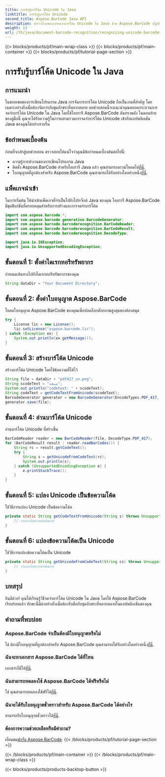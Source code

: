 ```yaml
---
title: การรับรู้บาร์โค้ด Unicode ใน Java
linktitle: การรับรู้บาร์โค้ด Unicode
second_title: Aspose.BarCode Java API
description: สำรวจโลกของการจดจำบาร์โค้ด Unicode ใน Java ด้วย Aspose.BarCode ปฏิบัติตามคำแนะนำทีละขั้นตอนของเราเพื่อผสานรวมชุดอักขระที่หลากหลายเข้ากับแอปพลิเคชันของคุณได้อย่างราบรื่น
weight: 13
url: /th/java/document-barcode-recognition/recognizing-unicode-barcodes/
---
```


{{< blocks/products/pf/main-wrap-class >}}
{{< blocks/products/pf/main-container >}}
{{< blocks/products/pf/tutorial-page-section >}}

# การรับรู้บาร์โค้ด Unicode ใน Java


## การแนะนำ

ในขอบเขตของการเขียนโปรแกรม Java การจัดการบาร์โค้ด Unicode ถือเป็นงานที่สำคัญ โดยเฉพาะอย่างยิ่งเมื่อต้องจัดการกับชุดอักขระที่หลากหลาย บทช่วยสอนนี้จะแนะนำคุณตลอดกระบวนการจดจำบาร์โค้ด Unicode ใน Java โดยใช้ไลบรารี Aspose.BarCode อันทรงพลัง ในตอนท้ายของคู่มือนี้ คุณจะได้รับความรู้ในการผสานรวมการจดจำบาร์โค้ด Unicode เข้ากับแอปพลิเคชัน Java ของคุณได้อย่างราบรื่น

## ข้อกำหนดเบื้องต้น

ก่อนที่จะเข้าสู่บทช่วยสอน ตรวจสอบให้แน่ใจว่าคุณมีข้อกำหนดเบื้องต้นต่อไปนี้:

- ความรู้การทำงานของการเขียนโปรแกรม Java
-  ติดตั้ง Aspose.BarCode สำหรับไลบรารี Java แล้ว คุณสามารถดาวน์โหลดได้[ที่นี่](https://releases.aspose.com/barcode/java/).
-  ใบอนุญาตที่ถูกต้องสำหรับ Aspose.BarCode คุณสามารถได้รับอย่างใดอย่างหนึ่ง[ที่นี่](https://purchase.aspose.com/buy).

## แพ็คเกจนำเข้า

ในการเริ่มต้น ให้นำเข้าแพ็คเกจที่จำเป็นไปยังโปรเจ็กต์ Java ของคุณ ไลบรารี Aspose.BarCode มีชุดฟังก์ชันที่ครอบคลุมสำหรับการสร้างและการจดจำบาร์โค้ด

```java
import com.aspose.barcode.*;
import com.aspose.barcode.generation.BarcodeGenerator;
import com.aspose.barcode.barcoderecognition.BarCodeReader;
import com.aspose.barcode.barcoderecognition.BarCodeResult;
import com.aspose.barcode.barcoderecognition.DecodeType;

import java.io.IOException;
import java.io.UnsupportedEncodingException;
```

## ขั้นตอนที่ 1: ตั้งค่าไดเรกทอรีทรัพยากร

กำหนดเส้นทางไปยังไดเรกทอรีทรัพยากรของคุณ

```java
String dataDir = "Your Document Directory";
```

## ขั้นตอนที่ 2: ตั้งค่าใบอนุญาต Aspose.BarCode

โหลดใบอนุญาต Aspose.BarCode ของคุณเพื่อปลดล็อกศักยภาพสูงสุดของห้องสมุด

```java
try {
    License lic = new License();
    lic.setLicense("aspose.barcode.lic");
} catch (Exception ex) {
    System.out.println(ex.getMessage());
}
```

## ขั้นตอนที่ 3: สร้างบาร์โค้ด Unicode

สร้างบาร์โค้ด Unicode โดยใช้ข้อความที่ให้ไว้

```java
String file = dataDir + "pdf417_un.png";
String scodeText = "منحة";
System.out.println("codetext: " + scodeText);
String codeText = getCodeTextFromUnicode(scodeText);
BarcodeGenerator generator = new BarcodeGenerator(EncodeTypes.PDF_417, codeText);
generator.save(file);
```

## ขั้นตอนที่ 4: อ่านบาร์โค้ด Unicode

อ่านบาร์โค้ด Unicode ที่สร้างขึ้น

```java
BarCodeReader reader = new BarCodeReader(file, DecodeType.PDF_417);
for (BarCodeResult result : reader.readBarCodes()) {
    String rc = result.getCodeText();
    try {
        String s = getUnicodeFromCodeText(rc);
        System.out.println(s);
    } catch (UnsupportedEncodingException e) {
        e.printStackTrace();
    }
}
```

## ขั้นตอนที่ 5: แปลง Unicode เป็นข้อความโค้ด

ใช้วิธีการแปลง Unicode เป็นข้อความโค้ด

```java
private static String getCodeTextFromUnicode(String s) throws UnsupportedEncodingException {
    // รายละเอียดการดำเนินการ
}

```

## ขั้นตอนที่ 6: แปลงข้อความโค้ดเป็น Unicode

ใช้วิธีการแปลงข้อความโค้ดเป็น Unicode

```java
private static String getUnicodeFromCodeText(String cs) throws UnsupportedEncodingException {
    // รายละเอียดการดำเนินการ
}
```

## บทสรุป

ยินดีด้วย! คุณได้เรียนรู้วิธีจดจำบาร์โค้ด Unicode ใน Java โดยใช้ Aspose.BarCode เรียบร้อยแล้ว ทักษะนี้มีค่าอย่างยิ่งเมื่อต้องรับมือกับชุดอักขระที่หลากหลายในแอปพลิเคชันของคุณ

## คำถามที่พบบ่อย

### Aspose.BarCode จำเป็นต้องมีใบอนุญาตหรือไม่
ใช่ ต้องมีใบอนุญาตที่ถูกต้องสำหรับ Aspose.BarCode คุณสามารถได้รับอย่างใดอย่างหนึ่ง[ที่นี่](https://purchase.aspose.com/buy).

### ฉันจะหาเอกสาร Aspose.BarCode ได้ที่ไหน
 เอกสารก็มีให้[ที่นี่](https://reference.aspose.com/barcode/java/).

### ฉันสามารถทดลองใช้ Aspose.BarCode ได้ฟรีหรือไม่
 ใช่ คุณสามารถทดลองใช้ฟรีได้[ที่นี่](https://releases.aspose.com/).

### ฉันจะได้รับใบอนุญาตชั่วคราวสำหรับ Aspose.BarCode ได้อย่างไร
 สามารถรับใบอนุญาตชั่วคราวได้[ที่นี่](https://purchase.aspose.com/temporary-license/).

### ต้องการความช่วยเหลือหรือมีคำถาม?
 เยี่ยมชม[ฟอรั่ม Aspose.BarCode](https://forum.aspose.com/c/barcode/13).
{{< /blocks/products/pf/tutorial-page-section >}}

{{< /blocks/products/pf/main-container >}}
{{< /blocks/products/pf/main-wrap-class >}}

{{< blocks/products/products-backtop-button >}}
